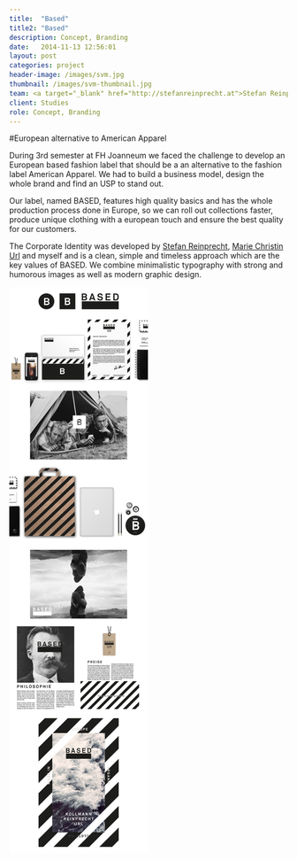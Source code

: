 ```yaml
---
title:  "Based"
title2: "Based"
description: Concept, Branding
date:   2014-11-13 12:56:01
layout: post
categories: project
header-image: /images/svm.jpg
thumbnail: /images/svm-thumbnail.jpg
team: <a target="_blank" href="http://stefanreinprecht.at">Stefan Reinprecht</a><br><a target="_blank" href="http://cargocollective.com/mariechristin">M.C.U.</a>
client: Studies
role: Concept, Branding
---
```

#European alternative to American Apparel

During 3rd semester at FH Joanneum we faced the challenge to develop an European based fashion label that should be a an alternative to the fashion label American Apparel. We had to build a business model, design the whole brand and find an USP to stand out.

Our label, named BASED, features high quality basics and has the whole production process done in Europe, so we can roll out collections faster, produce unique clothing with a european touch and ensure the best quality for our customers.

The Corporate Identity was developed by <a target="_blank" href="http://stefanreinprecht.at">Stefan Reinprecht</a>, <a target="_blank" href="http://cargocollective.com/mariechristin">Marie Christin Url</a> and myself and is a clean, simple and timeless approach which are the key values of BASED. We combine minimalistic typography with strong and humorous images as well as modern graphic design.


<img src="/images/based-post.jpg">